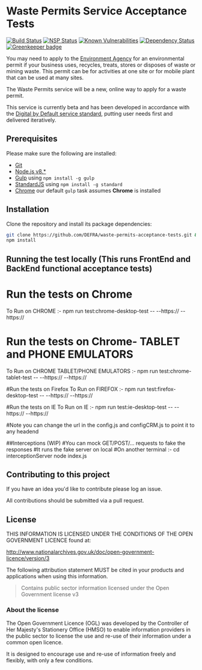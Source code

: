 # Waste Permits Service Acceptance Tests

[![Build Status](https://travis-ci.org/DEFRA/waste-permits.svg?branch=master)](https://travis-ci.org/DEFRA/waste-permits)
[![NSP Status](https://nodesecurity.io/orgs/cruikshanks/projects/fb915ae3-9c10-485d-bfc8-38c5c53316cc/badge)](https://nodesecurity.io/orgs/cruikshanks/projects/fb915ae3-9c10-485d-bfc8-38c5c53316cc)
[![Known Vulnerabilities](https://snyk.io/test/github/defra/waste-permits/badge.svg)](https://snyk.io/test/github/defra/waste-permits)
[![Dependency Status](https://dependencyci.com/github/DEFRA/waste-permits/badge)](https://dependencyci.com/github/DEFRA/waste-permits)
[![Greenkeeper badge](https://badges.greenkeeper.io/DEFRA/waste-permits.svg)](https://greenkeeper.io/)

You may need to apply to the [Environment Agency](https://www.gov.uk/government/organisations/environment-agency) for an environmental permit if your business uses, recycles, treats, stores or disposes of waste or mining waste. This permit can be for activities at one site or for mobile plant that can be used at many sites.

The Waste Permits service will be a new, online way to apply for a waste permit.

This service is currently beta and has been developed in accordance with the [Digital by Default service standard](https://www.gov.uk/service-manual/digital-by-default), putting user needs first and delivered iteratively.

## Prerequisites

Please make sure the following are installed:

- [Git](https://git-scm.com/book/en/v2/Getting-Started-Installing-Git)
- [Node.js v8.*](https://nodejs.org/en/)
- [Gulp](https://gulpjs.com/) using `npm install -g gulp`
- [StandardJS](https://standardjs.com/) using `npm install -g standard`
- [Chrome](https://www.google.com/chrome/index.html) our default `gulp` task assumes **Chrome** is installed

## Installation

Clone the repository and install its package dependencies:

```bash
git clone https://github.com/DEFRA/waste-permits-acceptance-tests.git && cd waste-permits-acceptance-tests
npm install
```

## Running the test locally (This runs FrontEnd and BackEnd functional acceptance tests)
# Run the tests on Chrome 
To Run on CHROME :- npm run test:chrome-desktop-test -- --https://<FRONTEND URL> --https://<BACKEND URL>

# Run the tests on Chrome- TABLET and PHONE EMULATORS
To Run on CHROME TABLET/PHONE EMULATORS :- npm run test:chrome-tablet-test -- --https://<FRONTEND URL> --https://<BACKEND URL>

#Run the tests on Firefox
To Run on FIREFOX :- npm run test:firefox-desktop-test -- --https://<FRONTEND URL> --https://<BACKEND URL>

#Run the tests on IE
To Run on IE :- npm run test:ie-desktop-test -- --https://<FRONTEND URL> --https://<BACKEND URL>

#Note you can change the url in the config.js and configCRM.js to point it to any headend

##Interceptions (WIP)
#You can mock GET/POST/... requests to fake the responses
#It runs the fake server on local
#On another terminal :- 
cd interceptionServer
node index.js


## Contributing to this project

If you have an idea you'd like to contribute please log an issue.

All contributions should be submitted via a pull request.

## License

THIS INFORMATION IS LICENSED UNDER THE CONDITIONS OF THE OPEN GOVERNMENT LICENCE found at:

<http://www.nationalarchives.gov.uk/doc/open-government-licence/version/3>

The following attribution statement MUST be cited in your products and applications when using this information.

>Contains public sector information licensed under the Open Government license v3

### About the license

The Open Government Licence (OGL) was developed by the Controller of Her Majesty's Stationery Office (HMSO) to enable information providers in the public sector to license the use and re-use of their information under a common open licence.

It is designed to encourage use and re-use of information freely and flexibly, with only a few conditions.
